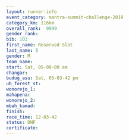 ```yaml
---
layout: runner-info 
event_category: mantra-summit-challenge-2019 
category_km: 116km 
overall_rank:  9999
gender_rank: 
bib: 103
first_name: Reserved Slot
last_name: 5
gender: M
team_name: 
start: Sat, 05-00-00 am
changar: 
budug_asu: Sat, 05-03-42 pm
ub_forest_st: 
wonorejo_1: 
mahapena: 
wonorejo_2: 
mbah_kamad: 
finish: 
race_time: 12-03-42
status: DNF
certificate: 
---
```

